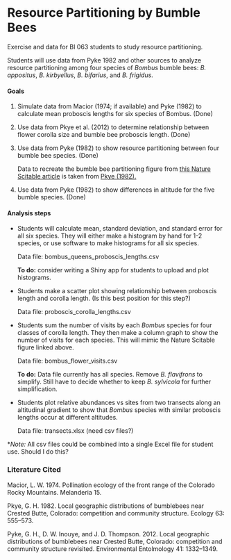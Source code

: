# Resource Partitioning by Bumble Bees

Exercise and data for BI 063 students to study resource partitioning.

Students will use data from Pyke 1982 and other sources to analyze resource partitioning among four species of *Bombus* bumble bees: *B. appositus*, *B. kirbyellus*, *B. bifarius*, and *B. frigidus*.


#### Goals
1. Simulate data from Macior (1974; if available) and Pyke (1982) to calculate mean proboscis lengths for six species of Bombus. (Done)
	

1. Use data from Pkye et al. (2012) to determine relationship between flower corolla size and bumble bee proboscis length.  (Done)

3. Use data from Pyke (1982) to show resource partitioning between four bumble bee species. (Done)

	Data to recreate the bumble bee partitioning figure from [this Nature Scitable article](https://www.nature.com/scitable/knowledge/library/resource-partitioning-and-why-it-matters-17362658/) is taken from [Pkye (1982).](https://www.jstor.org/stable/1938970)

4. Use data from Pyke (1982) to show differences in altitude for the five bumble species. (Done)

#### Analysis steps

* Students will calculate mean, standard deviation, and standard error for all six species. They will either make a histogram by hand for 1-2 species, or use software to make histograms for all six species.

	Data file: bombus\_queens\_proboscis\_lengths.csv
	
	**To do:** consider writing a Shiny app for students to upload and plot histograms.
	
* Students make a scatter plot showing relationship between proboscis length and corolla length. (Is this best position for this step?)

	Data file: proboscis\_corolla\_lengths.csv
	
* Students sum the number of visits by each *Bombus* species for four classes of corolla length. They then make a column graph to show the number of visits for each species. This will mimic the Nature Scitable figure linked above. 

	Data file: bombus\_flower\_visits.csv
	
	**To do:** Data file currently has all species. Remove *B. flavifrons* to simplify. Still have to decide whether to keep *B. sylvicola* for further simplification. 

*	Students plot relative abundances vs sites from two transects along an altitudinal gradient to show that *Bombus* species with similar proboscis lengths occur at different altitudes.

	Data file: transects.xlsx (need csv files?)
	
	
**Note:* All csv files could be combined into a single Excel file for student use. Should I do this?

### Literature Cited

Macior, L. W. 1974. Pollination ecology of the front range of the Colorado Rocky Mountains. Melanderia 15.

Pkye, G. H. 1982. Local geographic distributions of bumblebees near Crested Butte, Colorado: competition and community structure. Ecology 63: 555–573.

Pyke, G. H., D. W. Inouye, and J. D. Thompson. 2012. Local geographic distributions of bumblebees near Crested Butte, Colorado: competition and community structure revisited. Environmental Entolmology 41: 1332–1349. 